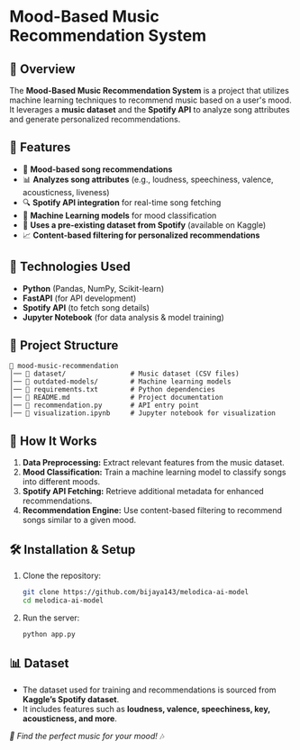 # Mood-Based Music Recommendation System

## 📌 Overview

The **Mood-Based Music Recommendation System** is a project that utilizes machine learning techniques to recommend music based on a user's mood. It leverages a **music dataset** and the **Spotify API** to analyze song attributes and generate personalized recommendations.

## 🎯 Features

- 🎵 **Mood-based song recommendations**
- 📊 **Analyzes song attributes** (e.g., loudness, speechiness, valence, acousticness, liveness)
- 🔍 **Spotify API integration** for real-time song fetching
- 🧠 **Machine Learning models** for mood classification
- 📂 **Uses a pre-existing dataset from Spotify** (available on Kaggle)
- 📈 **Content-based filtering for personalized recommendations**

## 🚀 Technologies Used

- **Python** (Pandas, NumPy, Scikit-learn)
- **FastAPI** (for API development)
- **Spotify API** (to fetch song details)
- **Jupyter Notebook** (for data analysis & model training)

## 📂 Project Structure

```
📁 mood-music-recommendation
│── 📂 dataset/                # Music dataset (CSV files)
│── 📂 outdated-models/        # Machine learning models
│── 📜 requirements.txt        # Python dependencies
│── 📜 README.md               # Project documentation
│── 📜 recommendation.py       # API entry point
│── 📜 visualization.ipynb     # Jupyter notebook for visualization
```

## 🎵 How It Works

1. **Data Preprocessing:** Extract relevant features from the music dataset.
2. **Mood Classification:** Train a machine learning model to classify songs into different moods.
3. **Spotify API Fetching:** Retrieve additional metadata for enhanced recommendations.
4. **Recommendation Engine:** Use content-based filtering to recommend songs similar to a given mood.

## 🛠 Installation & Setup

1. Clone the repository:

   ```bash
   git clone https://github.com/bijaya143/melodica-ai-model
   cd melodica-ai-model
   ```

2. Run the server:
   ```bash
   python app.py
   ```

## 📊 Dataset

- The dataset used for training and recommendations is sourced from **Kaggle’s Spotify dataset**.
- It includes features such as **loudness, valence, speechiness, key, acousticness, and more**.

_🎵 Find the perfect music for your mood!_ 🎶
